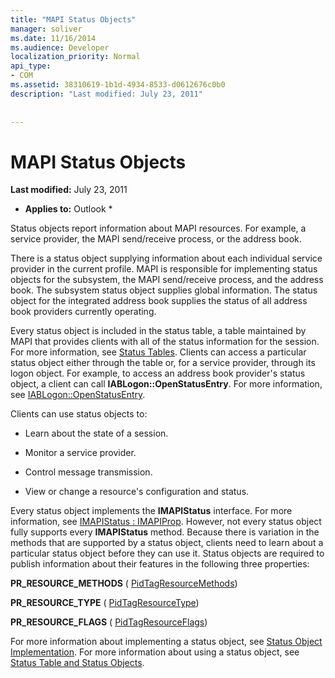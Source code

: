 ```yaml
---
title: "MAPI Status Objects"
manager: soliver
ms.date: 11/16/2014
ms.audience: Developer
localization_priority: Normal
api_type:
- COM
ms.assetid: 38310619-1b1d-4934-8533-d0612676c0b0
description: "Last modified: July 23, 2011"
 
 
---
```


# MAPI Status Objects

 **Last modified:** July 23, 2011 
  
 * **Applies to:** Outlook * 
  
Status objects report information about MAPI resources. For example, a service provider, the MAPI send/receive process, or the address book.
  
There is a status object supplying information about each individual service provider in the current profile. MAPI is responsible for implementing status objects for the subsystem, the MAPI send/receive process, and the address book. The subsystem status object supplies global information. The status object for the integrated address book supplies the status of all address book providers currently operating.
  
Every status object is included in the status table, a table maintained by MAPI that provides clients with all of the status information for the session. For more information, see [Status Tables](status-tables.md). Clients can access a particular status object either through the table or, for a service provider, through its logon object. For example, to access an address book provider's status object, a client can call **IABLogon::OpenStatusEntry**. For more information, see [IABLogon::OpenStatusEntry](iablogon-openstatusentry.md).
  
Clients can use status objects to:
  
- Learn about the state of a session.
    
- Monitor a service provider.
    
- Control message transmission.
    
- View or change a resource's configuration and status.
    
Every status object implements the **IMAPIStatus** interface. For more information, see [IMAPIStatus : IMAPIProp](imapistatusimapiprop.md). However, not every status object fully supports every **IMAPIStatus** method. Because there is variation in the methods that are supported by a status object, clients need to learn about a particular status object before they can use it. Status objects are required to publish information about their features in the following three properties: 
  
 **PR_RESOURCE_METHODS** ( [PidTagResourceMethods](pidtagresourcemethods-canonical-property.md)) 
  
 **PR_RESOURCE_TYPE** ( [PidTagResourceType](pidtagresourcetype-canonical-property.md)) 
  
 **PR_RESOURCE_FLAGS** ( [PidTagResourceFlags](pidtagresourceflags-canonical-property.md)) 
  
For more information about implementing a status object, see [Status Object Implementation](status-object-implementation.md). For more information about using a status object, see [Status Table and Status Objects](status-table-and-status-objects.md).
  

